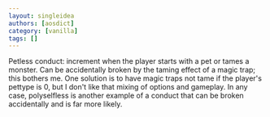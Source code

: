 ```yaml
---
layout: singleidea
authors: [aosdict]
category: [vanilla]
tags: []
---
```

Petless conduct: increment when the player starts with a pet or tames a monster. Can be accidentally broken by the taming effect of a magic trap; this bothers me. One solution is to have magic traps not tame if the player's pettype is 0, but I don't like that mixing of options and gameplay. In any case, polyselfless is another example of a conduct that can be broken accidentally and is far more likely.
